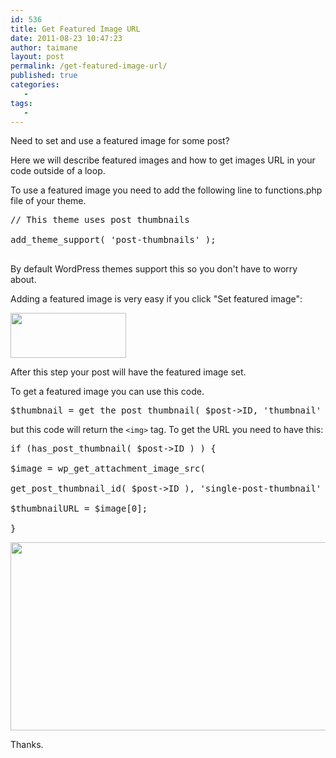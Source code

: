 ```yaml
---
id: 536
title: Get Featured Image URL
date: 2011-08-23 10:47:23
author: taimane
layout: post
permalink: /get-featured-image-url/
published: true
categories:
   -
tags:
   -
---
```

Need to set and use a featured image for some post? 
Here we will describe featured images and how to get images URL in your code outside of a loop.

To use a featured image you need to add the following line to functions.php file of your theme.
<pre>// This theme uses post thumbnails
add_theme_support( 'post-thumbnails' );
</pre>

By default WordPress themes support this so you don't have to worry about.
Adding a featured image is very easy if you click "Set featured image": 

<img src="https://programming-review.com/wp-content/uploads/2011/08/featured.png" alt="" title="featured" width="185" height="72" class="alignnone size-full wp-image-537" />

After this step your post will have the featured image set.
To get a featured image you can use this code.

<pre>$thumbnail = get_the_post_thumbnail( $post->ID, 'thumbnail' );</pre>

but this code will return the <code>&lt;img&gt;</code> tag. To get the URL you need to have this:

<pre>if (has_post_thumbnail( $post->ID ) ) {
$image = wp_get_attachment_image_src( 
get_post_thumbnail_id( $post->ID ), 'single-post-thumbnail' ); 
$thumbnailURL = $image[0]; 
}</pre>

<img src="https://programming-review.com/wp-content/uploads/2011/08/featured2.png" alt="" title="featured2" width="783" height="301" class="alignnone size-full wp-image-538" />

Thanks.

  

